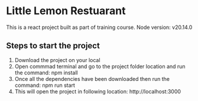 # Little Lemon Restuarant

This is a react project built as part of training course. 
Node version: v20.14.0

## Steps to start the project
1. Download the project on your local
2. Open commmad terminal and go to the project folder location and run the command: npm install
3. Once all the dependencies have been downloaded then run the command: npm run start
4. This will open the project in following location: http://localhost:3000
